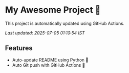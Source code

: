 # My Awesome Project 🚀

This project is automatically updated using GitHub Actions.

_Last updated: 2025-07-05 01:10:54 IST_

## Features
- Auto-update README using Python 🐍
- Auto Git push with GitHub Actions 🤖
